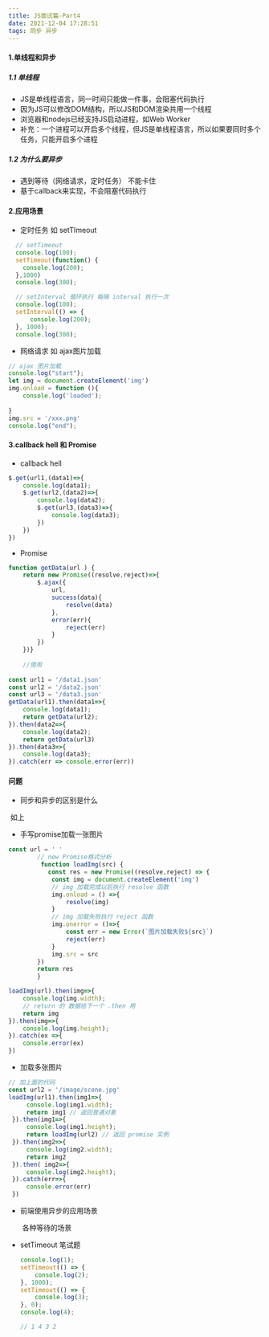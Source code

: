 ```yaml
---
title: JS面试篇-Part4
date: 2021-12-04 17:28:51
tags: 同步 异步
---
```


#### 1.单线程和异步

<!-- more -->

##### 1.1 单线程

- JS是单线程语言，同一时间只能做一件事，会阻塞代码执行
- 因为JS可以修改DOM结构，所以JS和DOM渲染共用一个线程
- 浏览器和nodejs已经支持JS启动进程，如Web Worker
- 补充：一个进程可以开启多个线程，但JS是单线程语言，所以如果要同时多个任务，只能开启多个进程

##### 1.2 为什么要异步

- 遇到等待（网络请求，定时任务） 不能卡住
- 基于callback来实现，不会阻塞代码执行

#### 2.应用场景

- 定时任务 如 setTImeout

```js
  // setTimeout 
  console.log(100);
  setTimeout(function() {
 	console.log(200);
  },1000)
  console.log(300);
```




```js
  // setInterval 循环执行 每隔 interval 执行一次
  console.log(100);
  setInterval(() => {
      console.log(200);
  }, 1000);
  console.log(300);
```

  

- 网络请求 如 ajax图片加载



```js
// ajax 图片加载
console.log("start");
let img = document.createElement('img')
img.onload = function (){
    console.log('loaded');
   
}
img.src = '/xxx.png'
console.log("end");
```



#### 3.callback hell 和 Promise

- callback hell



```js
$.get(url1,(data1)=>{
    console.log(data1);
    $.get(url2,(data2)=>{
        console.log(data2);
        $.get(url3,(data3)=>{
            console.log(data3);
        })
    })
})
```

- Promise



```js
function getData(url ) {
    return new Promise((resolve,reject)=>{
        $.ajax({
            url,
            success(data){
                resolve(data)
            },
            error(err){
                reject(err)
            }
        })
    })}
    
    //使用
    
const url1 = '/data1.json'
const url2 = '/data2.json'
const url3 = '/data3.json'
getData(url1).then(data1=>{
    console.log(data1);
    return getData(url2);
}).then(data2=>{
    console.log(data2);
    return getData(url3)
}).then(data3=>{
    console.log(data3);
}).catch(err => console.error(err))
```



#### 问题

- 同步和异步的区别是什么

​			 如上

- 手写promise加载一张图片			

```js
const url = ' '
        // new Promise格式分析
         function loadImg(src) {
    	   const res = new Promise((resolve,reject) => {
            const img = document.createElement('img')
            // img 加载完成以后执行 resolve 函数
            img.onload = () =>{
                resolve(img)
            }
            // img 加载失败执行 reject 函数
            img.onerror = ()=>{
                const err = new Error(`图片加载失败${src}`)
                reject(err)
            }
            img.src = src  
    	})
    	return res
		}

loadImg(url).then(img=>{
    console.log(img.width);
    // return 的 数据给下一个 .then 用
    return img
}).then(img=>{
    console.log(img.height);
}).catch(ex =>{
    console.error(ex)
})
```

- 加载多张图片

```js
// 加上面的代码 
const url2 = '/image/scene.jpg'
loadImg(url1).then(img1=>{
     console.log(img1.width);
     return img1 // 返回普通对象
 }).then(img1=>{
     console.log(img1.height);
     return loadImg(url2) // 返回 promise 实例
 }).then(img2=>{
     console.log(img2.width);
     return img2
 }).then( img2=>{
     console.log(img2.height);
 }).catch(err=>{
     console.error(err)
 })
```

- 前端使用异步的应用场景

  ​    各种等待的场景

- setTimeout 笔试题

  ```js
  console.log(1);
  setTimeout(() => {
      console.log(2);
  }, 1000);
  setTimeout(() => {
      console.log(3);
  }, 0);
  console.log(4);
  
  // 1 4 3 2
  ```

  

